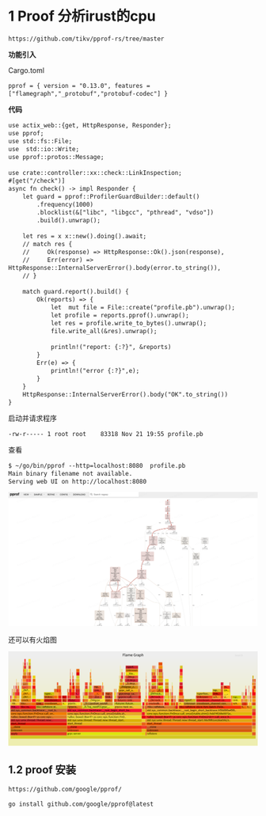 

# 1 Proof 分析irust的cpu

```
https://github.com/tikv/pprof-rs/tree/master
```



**功能引入**

Cargo.toml

```
pprof = { version = "0.13.0", features = ["flamegraph","_protobuf","protobuf-codec"] }
```



**代码**

```
use actix_web::{get, HttpResponse, Responder};
use pprof;
use std::fs::File;
use  std::io::Write;
use pprof::protos::Message;

use crate::controller::xx::check::LinkInspection;
#[get("/check")]
async fn check() -> impl Responder {
    let guard = pprof::ProfilerGuardBuilder::default()
        .frequency(1000)
        .blocklist(&["libc", "libgcc", "pthread", "vdso"])
        .build().unwrap();

    let res = x x::new().doing().await;
    // match res {
    //     Ok(response) => HttpResponse::Ok().json(response),
    //     Err(error) => HttpResponse::InternalServerError().body(error.to_string()),
    // }

    match guard.report().build() {
        Ok(reports) => {
            let  mut file = File::create("profile.pb").unwrap();
            let profile = reports.pprof().unwrap();
            let res = profile.write_to_bytes().unwrap();
            file.write_all(&res).unwrap();

            println!("report: {:?}", &reports)
        }
        Err(e) => {
            println!("error {:?}",e);
        }
    }
    HttpResponse::InternalServerError().body("OK".to_string())
}

```



启动并请求程序

```
-rw-r----- 1 root root    83318 Nov 21 19:55 profile.pb
```



查看

```
$ ~/go/bin/pprof --http=localhost:8080  profile.pb
Main binary filename not available.
Serving web UI on http://localhost:8080
```

![image-20231121200315019](pprof-rs.assets/image-20231121200315019.png)



还可以有火焰图

![火焰图](pprof-rs.assets/68021936-c1265e80-fcdd-11e9-8fa5-62b548bc751d.png)



 ## 1.2 proof 安装

```
https://github.com/google/pprof/
```



```
go install github.com/google/pprof@latest
```

















